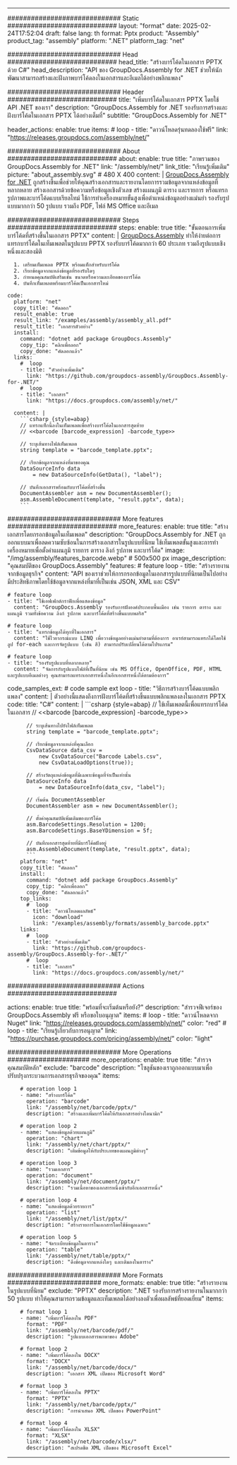 



---
############################# Static ############################
layout: "format"
date:  2025-02-24T17:52:04
draft: false
lang: th
format: Pptx
product: "Assembly"
product_tag: "assembly"
platform: ".NET"
platform_tag: "net"

############################# Head ############################
head_title: "สร้างบาร์โค้ดในเอกสาร PPTX ด้วย C#"
head_description: "API ของ GroupDocs.Assembly for .NET ช่วยให้นักพัฒนาสามารถสร้างและฝังภาพบาร์โค้ดลงในเอกสารและอีเมลได้อย่างพลิกแพลง"

############################# Header ############################
title: "เพิ่มบาร์โค้ดในเอกสาร PPTX โดยใช้ API .NET ของเรา" 
description: "GroupDocs.Assembly for .NET รองรับการสร้างและฝังบาร์โค้ดในเอกสาร PPTX ได้อย่างเต็มที่"
subtitle: "GroupDocs.Assembly for .NET" 

header_actions:
  enable: true
  items:
    #  loop
    - title: "ดาวน์โหลดรุ่นทดลองใช้ฟรี"
      link: "https://releases.groupdocs.com/assembly/net/"
      
############################# About ############################
about:
    enable: true
    title: "ภาพรวมของ GroupDocs.Assembly for .NET"
    link: "/assembly/net/"
    link_title: "เรียนรู้เพิ่มเติม"
    picture: "about_assembly.svg" # 480 X 400
    content: |
       [GroupDocs.Assembly for .NET](/assembly/net/) ถูกสร้างขึ้นเพื่อช่วยให้คุณสร้างเอกสารและรายงานโดยการรวมข้อมูลจากแหล่งข้อมูลที่หลากหลาย สร้างเอกสารด้วยข้อความหรือข้อมูลเชิงตัวเลข สร้างแผนภูมิ ตาราง และรายการ หรือแทรกรูปภาพและบาร์โค้ดแบบเรียลไทม์ ใช้การทำเครื่องหมายขั้นสูงเพื่อตำแหน่งข้อมูลอย่างแม่นยำ รองรับรูปแบบมากกว่า 50 รูปแบบ รวมถึง PDF, ไฟล์ MS Office และอีเมล

############################# Steps ############################
steps:
    enable: true
    title: "ขั้นตอนการเพิ่มบาร์โค้ดที่สร้างขึ้นในเอกสาร PPTX"
    content: |
      [GroupDocs.Assembly](/assembly/net/) ทำให้ง่ายต่อการแทรกบาร์โค้ดในเท็มเพลตในรูปแบบ PPTX รองรับบาร์โค้ดมากกว่า 60 ประเภท รวมถึงรูปแบบเชิงหนึ่งและสองมิติ
      
      1. เตรียมเท็มเพลต PPTX พร้อมแท็กสำหรับบาร์โค้ด
      2. เรียกข้อมูลจากแหล่งข้อมูลที่รองรับใดๆ
      3. กำหนดคุณสมบัติเสริมเช่น ขนาดหรือความละเอียดของบาร์โค้ด
      4. บันทึกเท็มเพลตพร้อมบาร์โค้ดเป็นเอกสารใหม่
   
    code:
      platform: "net"
      copy_title: "คัดลอก"
      result_enable: true
      result_link: "/examples/assembly/assembly_all.pdf"
      result_title: "เอกสารตัวอย่าง"
      install:
        command: "dotnet add package GroupDocs.Assembly"
        copy_tip: "คลิกเพื่อลอก"
        copy_done: "คัดลอกแล้ว"
      links:
        #  loop
        - title: "ตัวอย่างเพิ่มเติม"
          link: "https://github.com/groupdocs-assembly/GroupDocs.Assembly-for-.NET/"
        #  loop
        - title: "เอกสาร"
          link: "https://docs.groupdocs.com/assembly/net/"
          
      content: |
        ```csharp {style=abap}
        // แทรกแท็กนี้ลงในเท็มเพลตเพื่อสร้างบาร์โค้ดในเอกสารสุดท้าย
        // <<barcode [barcode_expression] -barcode_type>>

        // ระบุเส้นทางไฟล์เท็มเพลต
        string template = "barcode_template.pptx";

        // เรียกข้อมูลจากแหล่งที่มาของคุณ
        DataSourceInfo data 
            = new DataSourceInfo(GetData(), "label");

        // บันทึกเอกสารพร้อมกับบาร์โค้ดที่สร้างขึ้น
        DocumentAssembler asm = new DocumentAssembler();
        asm.AssembleDocument(template, "result.pptx", data);
        ```            

############################# More features ############################
more_features:
  enable: true
  title: "สร้างเอกสารโดยกรอกข้อมูลในเท็มเพลต"
  description: "GroupDocs.Assembly for .NET ถูกออกแบบมาเพื่อลดความซับซ้อนในการสร้างเอกสารในรูปแบบที่นิยม ใช้เท็มเพลตขั้นสูงและการทำเครื่องหมายเพื่อตั้งค่าแผนภูมิ รายการ ตาราง ลิงก์ รูปภาพ และบาร์โค้ด"
  image: "/img/assembly/features_barcode.webp" # 500x500 px
  image_description: "คุณสมบัติของ GroupDocs.Assembly"
  features:
    # feature loop
    - title: "สร้างรายงานจากข้อมูลธุรกิจ"
      content: "API ของเราช่วยให้การกรอกข้อมูลในเอกสารรูปแบบที่นิยมเป็นไปอย่างมีประสิทธิภาพโดยใช้ข้อมูลจากแหล่งที่มาที่เป็นเช่น JSON, XML และ CSV"

    # feature loop
    - title: "ใช้เอฟเฟกต์กราฟิกเพื่อแสดงข้อมูล"
      content: "GroupDocs.Assembly รองรับการฝังองค์ประกอบพื้นเมือง เช่น รายการ ตาราง และแผนภูมิ รวมทั้งข้อความ ลิงก์ รูปภาพ และบาร์โค้ดที่สร้างขึ้นแบบพลริส"

    # feature loop
    - title: "แทรกข้อมูลได้ทุกที่ในเอกสาร"
      content: "ใช้ไวยากรณ์แบบ LINQ เพื่อวางข้อมูลอย่างแม่นยำตามที่ต้องการ อาเรย์สามารถแทรกได้โดยใช้ลูป for-each และการจัดรูปแบบ (เช่น สี) สามารถปรับเปลี่ยนได้ตามโปรแกรม"

    # feature loop
    - title: "รองรับรูปแบบที่หลากหลาย"
      content: "จัดการกับรูปแบบไฟล์ที่เป็นที่นิยม เช่น MS Office, OpenOffice, PDF, HTML และรูปแบบอีเมลต่างๆ คุณสามารถแทรกเอกสารหนึ่งในอีกเอกสารหนึ่งได้ตามต้องการ"
      
  code_samples_ext:
    # code sample ext loop
    - title: "วิธีการสร้างบาร์โค้ดแบบพลิกแพลง"
      content: |
        ตัวอย่างนี้แสดงถึงการฝังบาร์โค้ดที่สร้างขึ้นแบบพลิกแพลงลงในเอกสาร PPTX
      code:
        title: "C#"
        content: |
          ```csharp {style=abap}
          // ใช้เท็มเพลตนี้เพื่อแทรกบาร์โค้ดในเอกสาร
          // <<barcode [barcode_expression] -barcode_type>>

          // ระบุเส้นทางไปยังไฟล์เท็มเพลต
          string template = "barcode_template.pptx";

          // เรียกข้อมูลจากแหล่งที่คุณเลือก
          CsvDataSource data_csv =
              new CsvDataSource("Barcode Labels.csv", 
              new CsvDataLoadOptions(true));

          // สร้างวัตถุแหล่งข้อมูลที่มีเฉพาะข้อมูลที่จำเป็นเท่านั้น
          DataSourceInfo data 
              = new DataSourceInfo(data_csv, "label");

          // เริ่มต้น DocumentAssembler
          DocumentAssembler asm = new DocumentAssembler();

          // ตั้งค่าคุณสมบัติเพิ่มเติมของบาร์โค้ด
          asm.BarcodeSettings.Resolution = 1200;
          asm.BarcodeSettings.BaseYDimension = 5f;

          // บันทึกเอกสารสุดท้ายที่มีบาร์โค้ดฝังอยู่
          asm.AssembleDocument(template, "result.pptx", data);
          ```
        platform: "net"
        copy_title: "คัดลอก"
        install:
          command: "dotnet add package GroupDocs.Assembly"
          copy_tip: "คลิกเพื่อลอก"
          copy_done: "คัดลอกแล้ว"
        top_links:
          #  loop
          - title: "ดาวน์โหลดผลลัพธ์"
            icon: "download"
            link: "/examples/assembly/formats/assembly_barcode.pptx"
        links:
          #  loop
          - title: "ตัวอย่างเพิ่มเติม"
            link: "https://github.com/groupdocs-assembly/GroupDocs.Assembly-for-.NET/"
          #  loop
          - title: "เอกสาร"
            link: "https://docs.groupdocs.com/assembly/net/"
            

            


############################# Actions ############################

actions:
  enable: true
  title: "พร้อมที่จะเริ่มต้นหรือยัง?"
  description: "สำรวจฟีเจอร์ของ GroupDocs.Assembly ฟรี หรือขอใบอนุญาต"
  items:
    #  loop
    - title: "ดาวน์โหลดจาก Nuget"
      link: "https://releases.groupdocs.com/assembly/net/"
      color: "red"
        #  loop
    - title: "เรียนรู้เกี่ยวกับการอนุญาต"
      link: "https://purchase.groupdocs.com/pricing/assembly/net/"
      color: "light"


############################# More Operations #####################
more_operations:
    enable: true
    title: "สำรวจคุณสมบัติหลัก"
    exclude: "barcode"
    description: "โซลูชันของเราถูกออกแบบมาเพื่อปรับปรุงกระบวนการเอกสารธุรกิจของคุณ"
    items: 
          
        # operation loop 1
        - name: "สร้างบาร์โค้ด"
          operation: "barcode"
          link: "/assembly/net/barcode/pptx/"
          description: "สร้างและเพิ่มบาร์โค้ดให้กับเอกสารอย่างไดนามิก"

        # operation loop 2
        - name: "แสดงข้อมูลด้วยแผนภูมิ"
          operation: "chart"
          link: "/assembly/net/chart/pptx/"
          description: "เติมข้อมูลให้กับประเภทของแผนภูมิต่างๆ"

        # operation loop 3
        - name: "รวมเอกสาร"
          operation: "document"
          link: "/assembly/net/document/pptx/"
          description: "รวมเนื้อหาของเอกสารหนึ่งเข้ากับอีกเอกสารหนึ่ง"

        # operation loop 4
        - name: "แสดงข้อมูลด้วยรายการ"
          operation: "list"
          link: "/assembly/net/list/pptx/"
          description: "สร้างรายการในเอกสารโดยใช้ข้อมูลเฉพาะ"

        # operation loop 5
        - name: "จัดระเบียบข้อมูลในตาราง"
          operation: "table"
          link: "/assembly/net/table/pptx/"
          description: "ดึงข้อมูลจากแหล่งใดๆ และเติมลงในตาราง"
         
          
############################# More Formats ########################
more_formats:
    enable: true
    title: "สร้างรายงานในรูปแบบที่นิยม"
    exclude: "PPTX"
    description: ".NET รองรับการสร้างรายงานในมากกว่า 50 รูปแบบ ทำให้คุณสามารถรวมข้อมูลและเท็มเพลตได้อย่างลงตัวเพื่อผลลัพธ์ที่ยอดเยี่ยม"
    items: 
          
        # format loop 1
        - name: "เพิ่มบาร์โค้ดลงใน PDF"
          format: "PDF"
          link: "/assembly/net/barcode/pdf/"
          description: "รูปแบบเอกสารพกพาของ Adobe"
          
        # format loop 2
        - name: "เพิ่มบาร์โค้ดลงใน DOCX"
          format: "DOCX"
          link: "/assembly/net/barcode/docx/"
          description: "เอกสาร XML เปิดของ Microsoft Word"
          
        # format loop 3
        - name: "เพิ่มบาร์โค้ดลงใน PPTX"
          format: "PPTX"
          link: "/assembly/net/barcode/pptx/"
          description: "การนำเสนอ XML เปิดของ PowerPoint"
          
        # format loop 4
        - name: "เพิ่มบาร์โค้ดลงใน XLSX"
          format: "XLSX"
          link: "/assembly/net/barcode/xlsx/"
          description: "สเปรดชีต XML เปิดของ Microsoft Excel"


          

---